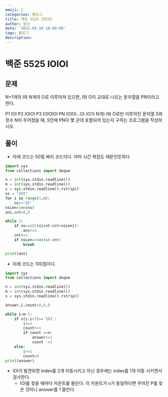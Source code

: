 ```yaml
---
emoji: 🏃
categories: 블로그
title: 백준 5525 IOIOI
author: 범수
date: '2022-03-10 18:00:00'
tags: 블로그
description:
---
```

<!-- 
튜토리얼, 하우 투 가이드, 설명 ,레퍼런스 
https://documentation.divio.com/tutorials/
-->

# 백준 5525 IOIOI

## 문제

N+1개의 I와 N개의 O로 이루어져 있으면, I와 O이 교대로 나오는 문자열을 PN이라고 한다.

P1 IOI
P2 IOIOI
P3 IOIOIOI
PN IOIOI...OI (O가 N개)
I와 O로만 이루어진 문자열 S와 정수 N이 주어졌을 때, S안에 PN이 몇 군데 포함되어 있는지 구하는 프로그램을 작성하시오.

## 풀이

* 아래 코드는 50점 짜리 코드이다. 아마 시간 복잡도 때문인듯하다

```PYTHON
import sys
from collections import deque

n = int(sys.stdin.readline())
m = int(sys.stdin.readline())
s = sys.stdin.readline().rstrip()
ns = "IOI"
for i in range(1,n):
    ns+='OI'
nsLen=len(ns)
ans,cnt=0,0

while 1:
    if ns==str(s[cnt:cnt+nsLen]):
        ans+=1
    cnt+=1
    if nsLen==len(s)-cnt:
        break

print(ans)
```

* 아래 코드는 100점이다. 

```python
import sys
from collections import deque

n = int(sys.stdin.readline())
m = int(sys.stdin.readline())
s = sys.stdin.readline().rstrip()

answer,i,count=0,0,0

while i<m-1:
    if s[i:i+3]=='IOI':
        i+=2
        count+=1
        if count ==n:
            answer+=1
            count -=1
    else:
        i+=1
        count=0
print(answer)
```

* IOI가 발견되면 index를 2개 이동시키고 아닌 경우에는 index를 1개 이동 시키면서 검사한다.
  * IOI를 찾을 때마다 카운트를 올린다. 이 카운트가 n가 동일하다면 주어진 P를 찾은 것이니 answer를 1 올린다.
